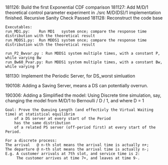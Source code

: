 181126: Build the first Exponential CDF comparison
181127: 
	Add M/D/1 theoretical control parameter experiment in ./src
	M/D(DS)/1 implementation finished. Recursive Sanity Check Passed
181128:
	Reconstruct the code base

	Executables:
	run_MD1.py:    Run MD1   system once; compare the response time distribution with the theoretical result
	run_MDDS1.py:  Run MDDS1 system once; compare the response time distribution with the theoretical result

	run_P2_Bwvar.py : Run MDDS1 system multiple times, with a constant P,  while varying Bw
	run_Bw60_Pvar.py: Run MDDS1 system multiple times, with a constant Bw, while varying P
181130:
	Implement the Periodic Server, for DS_worst simluation

190108:
	Adding a Saving Server, means a DS can potentially overrun.

190306:
    Adding a Simplified the model:
    Using Discrete time simulation, say, changing the model from M/D/1 to
    Bernoulli / D / 1, and where D = 1

    Goal: Prove the Queuing Length (and effectivly the Virtual Waiting time) at statistical equilibrim
        of a DS server at every start of the Period
        has the same distribution 
        of a related PS server (off-period first) at every start of the Period.

	For a discrete process:
	The arrival   @ n-th slot means the arrival time is actually n+;
    The departure @ n-th slot means the arrival time is actually n-;
	E.g. A customer arrivals at 7th slot, and service time is 2:
         The customer arrives at time 7+, and leaves at time 9-. 


